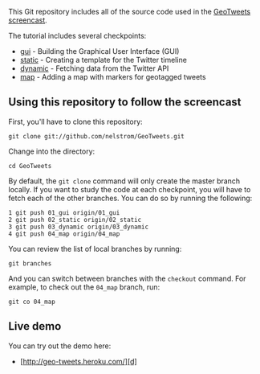 This Git repository includes all of the source code used in the [GeoTweets screencast][tutorial].

The tutorial includes several checkpoints:

* [gui][01] - Building the Graphical User Interface (GUI)
* [static][02] - Creating a template for the Twitter timeline
* [dynamic][03] - Fetching data from the Twitter API
* [map][04] - Adding a map with markers for geotagged tweets

Using this repository to follow the screencast
----------------------------------------------

First, you'll have to clone this repository:

    git clone git://github.com/nelstrom/GeoTweets.git

Change into the directory:

    cd GeoTweets

By default, the `git clone` command will only create the master branch locally. If you want to study the code at each checkpoint, you will have to fetch each of the other branches. You can do so by running the following:

    1 git push 01_gui origin/01_gui
    2 git push 02_static origin/02_static
    3 git push 03_dynamic origin/03_dynamic
    4 git push 04_map origin/04_map

You can review the list of local branches by running:

    git branches

And you can switch between branches with the `checkout` command. For example, to check out the `04_map` branch, run:

    git co 04_map


Live demo
---------

You can try out the demo here:

* [http://geo-tweets.heroku.com/][d]


[tutorial]: http://vimeo.com/15672696

[01]: https://github.com/nelstrom/GeoTweets/tree/01_gui
[02]: https://github.com/nelstrom/GeoTweets/tree/02_static
[03]: https://github.com/nelstrom/GeoTweets/tree/03_dynamic
[04]: https://github.com/nelstrom/GeoTweets/tree/04_map

[d]: http://geo-tweets.heroku.com/